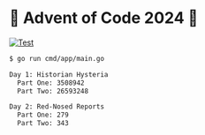 # 🎁 Advent of Code 2024 🎁

[![Test](https://github.com/jskrd/advent-of-code-2024/actions/workflows/test.yml/badge.svg)](https://github.com/jskrd/advent-of-code-2024/actions/workflows/test.yml)

```sh
$ go run cmd/app/main.go

Day 1: Historian Hysteria
  Part One: 3508942
  Part Two: 26593248

Day 2: Red-Nosed Reports
  Part One: 279
  Part Two: 343
```
